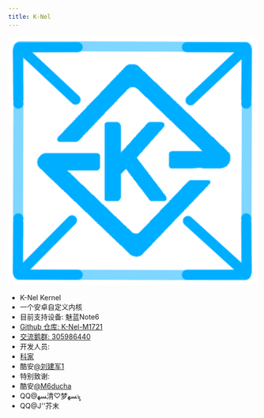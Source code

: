 ```yaml
---
title: K-Nel
---
```

![K-Nel Logo](/k-nel/logo.png)
* K-Nel Kernel
* 一个安卓自定义内核
* 目前支持设备: 魅蓝Note6
* [Github 仓库: K-Nel-M1721](https://github.com/KJ-Network/K-Nel-M1721)
* [交流鹅群: 305986440](http://qm.qq.com/cgi-bin/qm/qr?_wv=1027&k=JEccjD4vFyMn2C1s7l0sGtR21MTQMex4&authKey=fED6qGcIpa3ERl6e9dE3h31MkP99%2Bt6qQorGKzNOfFTCNoETmC7RcsfndPaL%2B6oG&noverify=0&group_code=305986440)
* 开发人员: 
* [科家](https://knkj55.github.io/about/kejia)
* 酷安[@刘建军1](http://www.coolapk.com/u/23303336)
* 特别致谢:
* 酷安[@M6ducha](http://www.coolapk.com/u/6776705)
* QQ@ﺴﻬ清♡梦ﺴﻬৡ
* QQ@J''芥末